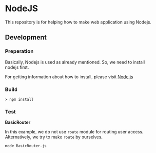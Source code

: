 # NodeJS

This repository is for helping how to make web application using Nodejs.

## Development

### Preperation

Basically, Nodejs is used as already mentioned. So, we need to install nodejs first.

For getting information about how to install, please visit [Node.js](https://nodejs.org/en/)

### Build

```console
> npm install
```

### Test

**BasicRouter**

In this example, we do not use `route` module for routing user access. 
Alternatively, we try to make `route` by ourselves.

```console
node BasicRouter.js
```


